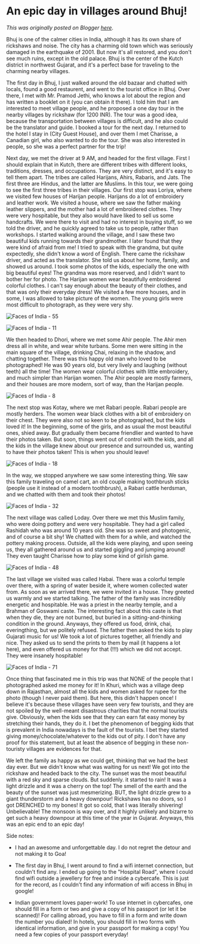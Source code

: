 # An epic day in villages around Bhuj!

*This was originally posted on Blogger [here](https://photopensieve.blogspot.com/2011/10/epic-day-in-villages-around-bhuj.html)*.

Bhuj is one of the calmer cities in India, although it has its own share of rickshaws and noise. The city has a charming old town which was seriously damaged in the earthquake of 2001. But now it's all restored, and you don't see much ruins, except in the old palace. Bhuj is the center of the Kutch district in northwest Gujarat, and it's a perfect base for traveling to the charming nearby villages.

The first day in Bhuj, I just walked around the old bazaar and chatted with locals, found a good restaurent, and went to the tourist office in Bhuj. Over there, I met with Mr. Pramod Jethi, who knows a lot about the region and has written a booklet on it (you can obtain it there). I told him that I am interested to meet village people, and he proposed a one day tour in the nearby villages by rickshaw (for 1200 INR). The tour was a good idea, because the transportation between villages is difficult, and he also could be the translator and guide. I booked a tour for the next day. I returned to the hotel I stay in (City Guest House), and over them I met Charisse, a Canadian girl, who also wanted to do the tour. She was also interested in people, so she was a perfect partner for the trip!

Next day, we met the driver at 9 AM, and headed for the first village. First I should explain that in Kutch, there are different tribes with different looks, traditions, dresses, and occupations. They are very distinct, and it's easy to tell them apart. The tribes are called Harijans, Ahirs, Rabaris, and Jats. The first three are Hindus, and the latter are Muslims. In this tour, we were going to see the first three tribes in their villages. Our first stop was Loriya, where we visited few houses of Harijan people. Harijans do a lot of embroidery and leather work. We visited a house, where we saw the father making leather slippers, and the mother had a lot of embroidered clothes. They were very hospitable, but they also would have liked to sell us some handcrafts. We were there to visit and had no interest in buying stuff, so we told the driver, and he quickly agreed to take us to people, rather than workshops. I started walking around the village, and I saw these two beautiful kids running towards their grandmother. I later found that they were kind of afraid from me! I tried to speak with the grandma, but quite expectedly, she didn't know a word of English. There came the rickshaw driver, and acted as the translator. She told us about her home, family, and showed us around. I took some photos of the kids, especially the one with big beautiful eyes! The grandma was more reserved, and I didn't want to bother her for photo. The Harijan women wear beautifully embroidered colorful clothes. I can't say enough about the beauty of their clothes, and that was only their everyday dress! We visited a few more houses, and in some, I was allowed to take picture of the women. The young girls were most difficult to photograph, as they were very shy.

![Faces of India - 55](http://farm8.staticflickr.com/7153/6496116269_389059aa7b_z.jpg)

![Faces of India - 11](http://farm7.staticflickr.com/6057/6362323587_cd045ce8f7_z.jpg)

We then headed to Dhori, where we met some Ahir people. The Ahir men dress all in white, and wear white turbans. Some men were sitting in the main square of the village, drinking Chai, relaxing in the shadow, and chatting together. There was this happy old man who loved to be photographed! He was 90 years old, but very lively and laughing (without teeth) all the time! The women wear colorful clothes with little embroidery, and much simpler than Harijan women. The Ahir people are mostly farmers, and their houses are more modern, sort of way, than the Harijan people.

![Faces of India - 8](http://farm7.staticflickr.com/6240/6352215037_5d6dace782_z.jpg)

The next stop was Kotay, where we met Rabari people. Rabari people are mostly herders. The women wear black clothes with a bit of embroidery on their chest. They were also not so keen to be photographed, but the kids loved it! In the beginning, some of the girls, and as usual the most beautiful ones, shied away. But gradually them became friendlier and wanted to have their photos taken. But soon, things went out of control with the kids, and all the kids in the village knew about our presence and surrounded us, wanting to have their photos taken! This is when you should leave!

![Faces of India - 18](http://farm7.staticflickr.com/6219/6381980967_4c5828903b_z.jpg)

In the way, we stopped anywhere we saw some interesting thing. We saw this family traveling on camel cart, an old couple making toothbrush sticks (people use it instead of a modern toothbrush), a Rabari cattle herdsman, and we chatted with them and took their photos!

![Faces of India - 32](http://farm8.staticflickr.com/7143/6428197167_336fa5326b_z.jpg)

The next village was called Loday. Over there we met this Muslim family, who were doing pottery and were very hospitable. They had a girl called Rashidah who was around 10 years old. She was so sweet and photogenic, and of course a bit shy! We chatted with them for a while, and watched the pottery making process. Outside, all the kids were playing, and upon seeing us, they all gathered around us and started giggling and jumping around! They even taught Charisse how to play some kind of girlish game.

![Faces of India - 48](http://farm8.staticflickr.com/7024/6474572183_3ff911bb1c_z.jpg)

The last village we visited was called Habai. There was a colorful temple over there, with a spring of water beside it, where women collected water from. As soon as we arrived there, we were invited in a house. They greeted us warmly and we started talking. The father of the family was incredibly energetic and hospitable. He was a priest in the nearby temple, and a Brahman of Goswami caste. The interesting fact about this caste is that when they die, they are not burned, but buried in a sitting-and-thinking condition in the ground. Anyways, they offered us food, drink, chai, everingthing, but we politely refused. The father then asked the kids to play Gujarati music for us! We took a lot of pictures together, all friendly and nice. They asked us to send the prints to them by mail (it happens a lot here), and even offered us money for that (!!!) which we did not accept. They were insanely hospitable!

![Faces of India - 71](http://farm8.staticflickr.com/7161/6539830555_4d7dcc0bc2_z.jpg)

Once thing that fascinated me in this trip was that NONE of the people that I photographed asked me money for it! In Khuri, which was a village deep down in Rajasthan, almost all the kids and women asked for rupee for the photo (though I never paid them). But here, this didn't happen once! I believe it's because these villages have seen very few tourists, and they are not spoiled by the well-meant disastrous charities that the normal tourists give. Obviously, when the kids see that they can earn fat easy money by stretching their hands, they do it. I bet the phenomenon of begging kids that is prevalent in India nowadays is the fault of the tourists. I bet they started giving money/chocolate/whatever to the kids out of pity. I don't have any proof for this statement, but at least the absence of begging in these non-touristy villages are evidences for that.

We left the family as happy as we could get, thinking that we had the best day ever. But we didn't know what was waiting for us next! We got into the rickshaw and headed back to the city. The sunset was the most beautiful with a red sky and sparse clouds. But suddenly. it started to rain! It was a light drizzle and it was a cherry on the top! The smell of the earth and the beauty of the sunset was just mesmerizing. BUT, the light drizzle grew to a giant thunderstorm and a heavy downpour! Rickshaws has no doors, so I got DRENCHED to my bones! It got so cold, that I was literally shivering! Unbelievable! The monsoon is way over, and it highly unlikely and bizarre to get such a heavy downpour at this time of the year in Gujarat. Anyways, this was an epic end to an epic day!

Side notes:

- I had an awesome and unforgettable day. I do not regret the detour and not making it to Goa!

- The first day in Bhuj, I went around to find a wifi internet connection, but couldn't find any. I ended up going to the "Hospital Road", where I could find wifi outside a jewellery for free and inside a cybercafe. This is just for the record, as I couldn't find any information of wifi access in Bhuj in google!

- Indian government loves paper-work! To use internet in cybercafes, one should fill in a form or two and give a copy of his passport (or let it be scanned)! For calling abroad, you have to fill in a form and write down the number you dialed! In hotels, you should fill in two forms with identical information, and give in your passport for making a copy! You need a few copies of your passport everyday!